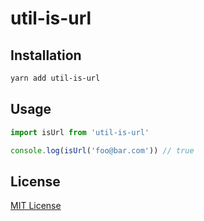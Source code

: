 # util-is-url

## Installation

```sh
yarn add util-is-url 
```

## Usage

```js
import isUrl from 'util-is-url'

console.log(isUrl('foo@bar.com')) // true
```

## License

[MIT License](https://github.com/forsigner/checkok/blob/master/LICENSE)
